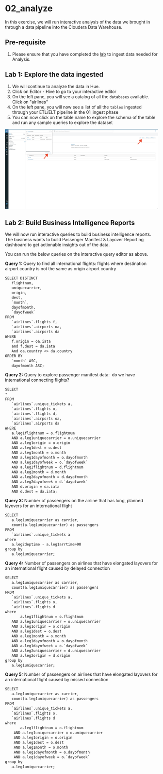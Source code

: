 # 02_analyze

In this exercise, we will run interactive analysis of the data we brought in through a data pipeline into the Cloudera Data Warehouse.

## Pre-requisite

1. Please ensure that you have completed the [lab](01_ingest.md#lab-2-ingest-into-other-tables-needed-for-analysis-and-visualization) to ingest data needed for Analysis.

## Lab 1: Explore the data ingested

1. We will continue to analyze the data in Hue.
2. Click on Editor - Hive to go to your interactive editor
3. On the left pane, you will see a catalog of all the `databases` available. Click on "airlines"
4. On the left pane, you will now see a list of all the `tables` ingested through your ETL/ELT pipeline in the 01_ingest phase
5. You can now click on the table name to explore the schema of the table and run any sample queries to explore the dataset

![Screen_Shot_2023_04_24_at_11_14_56_PM.png](images/Screen_Shot_2023_04_24_at_11_14_56_PM.png)

## Lab 2: Build Business Intelligence Reports

We will now run interactive queries to build business intelligence reports. The business wants to build Passenger Manifest & Layover Reporting dashboard to get actionable insights out of the data.

You can run the below queries on the interactive query editor as above.

**Query 1:**  Query to find all international flights: flights where destination airport country is not the same as origin airport country

```
SELECT DISTINCT
   flightnum,
   uniquecarrier,
   origin,
   dest,
   `month`,
   dayofmonth,
   `dayofweek`
FROM
   `airlines`.flights f,
   `airlines`.airports oa,
   `airlines`.airports da
WHERE
   f.origin = oa.iata
   and f.dest = da.iata
   And oa.country <> da.country
ORDER BY
   `month` ASC,
   dayofmonth ASC;
```

**Query 2:** Query to explore passenger manifest data:  do we have international connecting flights?

```
SELECT
*
FROM
   `airlines`.unique_tickets a,
   `airlines`.flights o,
   `airlines`.flights d,
   `airlines`.airports oa,
   `airlines`.airports da 
WHERE
   a.leg1flightnum = o.flightnum
   AND a.leg1uniquecarrier = o.uniquecarrier
   AND a.leg1origin = o.origin
   AND a.leg1dest = o.dest
   AND a.leg1month = o.month
   AND a.leg1dayofmonth = o.dayofmonth
   AND a.leg1dayofweek = o.`dayofweek`
   AND a.leg2flightnum = d.flightnum
   AND a.leg2month = d.month
   AND a.leg2dayofmonth = d.dayofmonth
   AND a.leg2dayofweek = d.`dayofweek`
   AND d.origin = oa.iata
   AND d.dest = da.iata;
```

**Query 3:** Number of passengers on the airline that has long, planned layovers for an international flight

```
SELECT
   a.leg1uniquecarrier as carrier,
   count(a.leg1uniquecarrier) as passengers
FROM
   `airlines`.unique_tickets a
where
   a.leg2deptime - a.leg1arrtime>90
group by
   a.leg1uniquecarrier;
```

**Query 4:** Number of passengers on airlines that have elongated layovers for an international flight caused by delayed connection

```
SELECT
   a.leg1uniquecarrier as carrier,
   count(a.leg1uniquecarrier) as passengers
FROM
   `airlines`.unique_tickets a,
   `airlines`.flights o,
   `airlines`.flights d
where
       a.leg1flightnum = o.flightnum
   AND a.leg1uniquecarrier = o.uniquecarrier
   AND a.leg1origin = o.origin
   AND a.leg1dest = o.dest
   AND a.leg1month = o.month
   AND a.leg1dayofmonth = o.dayofmonth
   AND a.leg1dayofweek = o.`dayofweek`
   AND a.leg2uniquecarrier = d.uniquecarrier
   AND a.leg2origin = d.origin
group by
   a.leg1uniquecarrier;
```

**Query 5:** Number of passengers on airlines that have elongated layovers for an international flight caused by missed connection

```
SELECT
   a.leg1uniquecarrier as carrier,
   count(a.leg1uniquecarrier) as passengers
FROM
   `airlines`.unique_tickets a,
   `airlines`.flights o,
   `airlines`.flights d
where
       a.leg1flightnum = o.flightnum
    AND a.leg1uniquecarrier = o.uniquecarrier
    AND a.leg1origin = o.origin
    AND a.leg1dest = o.dest
    AND a.leg1month = o.month
    AND a.leg1dayofmonth = o.dayofmonth
    AND a.leg1dayofweek = o.`dayofweek`
group by
   a.leg1uniquecarrier;
```
